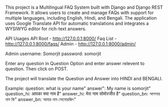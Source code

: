 This project is a Multilingual FAQ System built with Django and Django REST Framework. 
It allows users to create and manage FAQs with support for multiple languages, including English, Hindi, and Bengali. 
The application uses Google Translate API for automatic translations and integrates a WYSIWYG editor for rich-text answers.


API Usages
API Root - http://127.0.0.1:8000/
Faq List - http://127.0.0.1:8000/faqs/
Admin - http://127.0.0.1:8000/admin/

Admin 
username: Somorjit
password: somorjit


Enter any question in Question Option and enter answer relevent to question. Then click on POST.

The project will translate the Question and Answer into HINDI and BENGALI. 

Example:
        question: what is your name"
        answer": My name is somorjit"
        question_hi: आपका क्या नाम है"
        answer_hi: मेरा नाम सोमोरजीत है"
        question_bn: আপনার নাম কি"
        answer_bn: আমার নাম সোমোরজিৎ"
